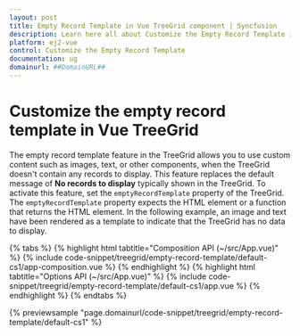 ```yaml
---
layout: post
title: Empty Record Template in Vue TreeGrid component | Syncfusion
description: Learn here all about Customize the Empty Record Template in Syncfusion Vue TreeGrid of Syncfusion Essential JS 2 and more.
platform: ej2-vue
control: Customize the Empty Record Template 
documentation: ug
domainurl: ##DomainURL##
---
```

# Customize the empty record template in Vue TreeGrid
The empty record template feature in the TreeGrid allows you to use custom content such as images, text, or other components, when the TreeGrid doesn't contain any records to display. This feature replaces the default message of **No records to display** typically shown in the TreeGrid.
To activate this feature, set the `emptyRecordTemplate` property of the TreeGrid. The `emptyRecordTemplate` property expects the HTML element or a function that returns the HTML element.
In the following example, an image and text have been rendered as a template to indicate that the TreeGrid has no data to display.

{% tabs %}
{% highlight html tabtitle="Composition API (~/src/App.vue)" %}
{% include code-snippet/treegrid/empty-record-template/default-cs1/app-composition.vue %}
{% endhighlight %}
{% highlight html tabtitle="Options API (~/src/App.vue)" %}
{% include code-snippet/treegrid/empty-record-template/default-cs1/app.vue %}
{% endhighlight %}
{% endtabs %}
  
{% previewsample "page.domainurl/code-snippet/treegrid/empty-record-template/default-cs1" %}
